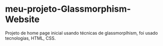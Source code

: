 # meu-projeto-Glassmorphism-Website
 Projeto de home page inicial usando técnicas de glassmorplhism, foi usado tecnologias, HTML, CSS.
